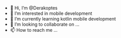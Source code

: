 - 👋 Hi, I’m @Derakoptes
- 👀 I’m interested in mobile development
- 🌱 I’m currently learning kotlin mobile development
- 💞️ I’m looking to collaborate on ...
- 📫 How to reach me ...

<!---
Derakoptes/Derakoptes is a ✨ special ✨ repository because its `README.md` (this file) appears on your GitHub profile.
You can click the Preview link to take a look at your changes.
--->
